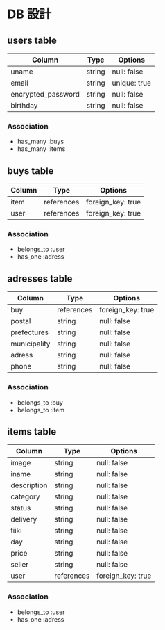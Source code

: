 # DB 設計

## users table

| Column             | Type                | Options                 |
|--------------------|---------------------|-------------------------|
| uname              | string              | null: false             |
| email              | string              | unique: true            |
| encrypted_password | string              | null: false             |
| birthday           | string              | null: false             |


### Association

* has_many :buys
* has_many :items

## buys table

| Column                           | Type       | Options           |
|----------------------------------|------------|-------------------|
| item                             | references | foreign_key: true |
| user                             | references | foreign_key: true |

### Association

- belongs_to :user
- has_one :adress

## adresses table

| Column      | Type       | Options           |
|-------------|------------|-------------------|
| buy         | references | foreign_key: true |
| postal      | string     | null: false       |
| prefectures | string     | null: false       |
| municipality| string     | null: false       |
| adress      | string     | null: false       |
| phone       | string     | null: false       |

### Association

- belongs_to :buy
- belongs_to :item

## items table

| Column      | Type       | Options           |
|-------------|------------|-------------------|
| image       | string     | null: false       |
| iname       | string     | null: false       |
| description | string     | null: false       |
| category    | string     | null: false       |
| status      | string     | null: false       |
| delivery    | string     | null: false       |
| tiiki       | string     | null: false       |
| day         | string     | null: false       |
| price       | string     | null: false       |
| seller      | string     | null: false       |
| user        | references | foreign_key: true |

### Association

- belongs_to :user
- has_one :adress